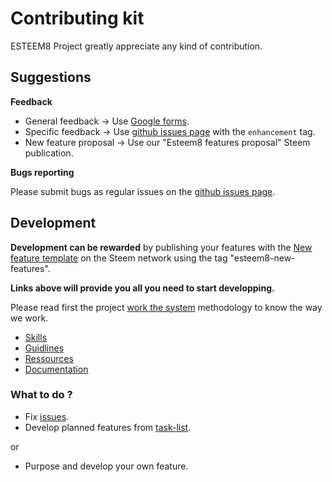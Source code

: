 # Contributing kit

ESTEEM8 Project greatly appreciate any kind of contribution.

## Suggestions

**Feedback**

* General feedback  -> Use [Google forms](https://goo.gl/6a99QQ).
* Specific feedback -> Use [github issues page](https://github.com/esteem8app/esteem8app.github.io/issues) with the `enhancement` tag.
* New feature proposal -> Use our "Esteem8 features proposal" Steem publication.

**Bugs reporting**

Please submit bugs as regular issues on the [github issues page](https://github.com/esteem8app/esteem8app.github.io/issues).

## Development

**Development can be rewarded** by publishing your features with the [New feature template](https://github.com/esteem8app/esteem8app.github.io/blob/master/docs/contributing-kit/publications-template/new-feature.md) on the Steem network using the tag "esteem8-new-features".

**Links above will provide you all you need to start developping.**

Please read first the project [work the system](https://github.com/esteem8app/esteem8app.github.io/blob/master/docs/Strategic-objective.md) methodology to know the way we work.

* [Skills](https://github.com/esteem8app/esteem8app.github.io/blob/master/docs/contributing-kit/skills.md)
* [Guidlines](https://github.com/esteem8app/esteem8app.github.io/blob/master/docs/contributing-kit/guidlines.md)
* [Ressources](https://github.com/esteem8app/esteem8app.github.io/blob/master/docs/contributing-kit/ressources.md)
* [Documentation](https://github.com/esteem8app/esteem8app.github.io/blob/master/docs/contributing-kit/Documentation.md)

### What to do ?

* Fix [issues](https://github.com/esteem8app/esteem8app.github.io/issues).
* Develop planned features from [task-list](https://github.com/esteem8app/esteem8app.github.io/tree/master/docs/todo/task-list).

or

* Purpose and develop your own feature.

